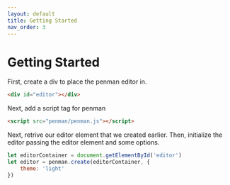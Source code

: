 ```yaml
---
layout: default
title: Getting Started
nav_order: 3
---
```


# Getting Started

First, create a div to place the penman editor in.
```html
<div id="editor"></div>
```

Next, add a script tag for penman
```html
<script src="penman/penman.js"></script>
```

Next, retrive our editor element that we created earlier. Then, initialize the editor passing the editor element and some options.
```javascript
let editorContainer = document.getElementById('editor')
let editor = penman.create(editorContainer, {
    theme: 'light'
})
```
